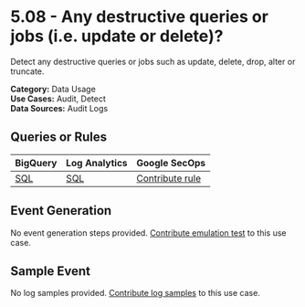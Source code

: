# 5.08 - Any destructive queries or jobs (i.e. update or delete)?
Detect any destructive queries or jobs such as update, delete, drop, alter or truncate.


**Category:** Data Usage
</br>
**Use Cases:** Audit, Detect
</br>
**Data Sources:** Audit Logs
</br>



## Queries or Rules
BigQuery  | Log Analytics | Google SecOps
--- | --- | ---
[SQL](../../backends/bigquery/sql/5_08_BQ_queries_destructive.sql) | [SQL](../../backends/log_analytics/sql/5_08_BQ_queries_destructive.sql) | [Contribute rule](../../CONTRIBUTING.md)

## Event Generation
No event generation steps provided. [Contribute emulation test](../../CONTRIBUTING.md) to this use case.

## Sample Event
No log samples provided. [Contribute log samples](../../CONTRIBUTING.md) to this use case.

